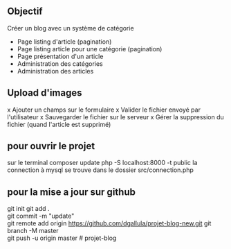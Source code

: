 ## Objectif 

Créer un blog avec un système de catégorie

- Page listing d'article (pagination)
- Page listing article pour une catégorie (pagination)
- Page présentation d'un article
- Administration des catégories
- Administration des articles

## Upload d'images

x Ajouter un champs sur le formulaire
x Valider le fichier envoyé par l'utilisateur
x Sauvegarder le fichier sur le serveur
x Gérer la suppression du fichier (quand l'article est supprimé)

## pour ouvrir le projet 

sur le terminal 
composer update
php -S localhost:8000 -t  public
la connection à mysql se trouve dans le dossier src/connection.php

## pour la mise a jour sur github

git init 
git add .     
git commit -m "update"       
git remote add origin https://github.com/dgallula/projet-blog-new.git
git branch -M master  
git push -u origin master
#   p r o j e t - b l o g  
 